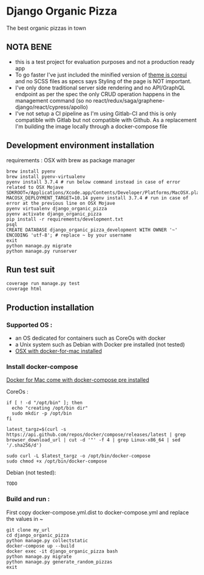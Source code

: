 # Django Organic Pizza

The best organic pizzas in town

## NOTA BENE 
- this is a test project for evaluation purposes and not a production ready app
- To go faster I've just included the minified version of [theme is coreui](https://github.com/coreui/coreui-free-bootstrap-admin-template) and no SCSS files as specs says Styling of the page is NOT important. 
- I've only done traditional server side rendering and no API/GraphQL endpoint as per the spec the only CRUD operation happens in the management command  (so no react/redux/saga/graphene-django/react/cypress/apollo)
- I've not setup a CI pipeline as I'm using Gitlab-CI and this is only compatible with Gitlab but not compatible with Github. As a replacement I'm building the image locally through a docker-compose file

## Development environment installation

requirements : OSX with brew as package manager

```
brew install pyenv
brew install pyenv-virtualenv
pyenv install 3.7.4 # run below command instead in case of error related to OSX Mojave
SDKROOT=/Applications/Xcode.app/Contents/Developer/Platforms/MacOSX.platform/Developer/SDKs/MacOSX10.14.sdk MACOSX_DEPLOYMENT_TARGET=10.14 pyenv install 3.7.4 # run in case of error at the previous line on OSX Mojave
pyenv virtualenv django_organic_pizza
pyenv activate django_organic_pizza
pip install -r requirements/development.txt
psql
CREATE DATABASE django_organic_pizza_development WITH OWNER '~' ENCODING 'utf-8'; # replace ~ by your username
exit
python manage.py migrate
python manage.py runserver
```

## Run test suit

```
coverage run manage.py test
coverage html
```

## Production installation

### Supported OS : 
- an OS dedicated for containers such as CoreOs with docker
- a Unix system such as Debian with Docker pre installed (not tested)
- [OSX with docker-for-mac installed](https://docs.docker.com/docker-for-mac/install/)

### Install docker-compose

[Docker for Mac come with docker-compose pre installed](https://docs.docker.com/docker-for-mac/install/)

CoreOs :

```
if [ ! -d "/opt/bin" ]; then
  echo "creating /opt/bin dir"
  sudo mkdir -p /opt/bin
fi

latest_targz=$(curl -s https://api.github.com/repos/docker/compose/releases/latest | grep browser_download_url | cut -d '"' -f 4 | grep Linux-x86_64 | sed '/.sha256/d')

sudo curl -L $latest_targz -o /opt/bin/docker-compose
sudo chmod +x /opt/bin/docker-compose
```

Debian (not tested):
```
TODO
```

### Build and run :

First copy docker-compose.yml.dist to docker-compose.yml and replace the values in ~

```
git clone my_url
cd django_organic_pizza
python manage.py collectstatic
docker-compose up --build
docker exec -it django_organic_pizza bash
python manage.py migrate
python manage.py generate_random_pizzas
exit
```


